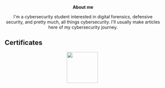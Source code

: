 <p align="center">
<b>About me</font></b>
</p>


<p align="center">I'm a cybersecurity student interested in digital forensics, defensive security, and pretty much, all things cybersecurity. I'll usually make articles here of my cybersecurity journey.</p>


## Certificates


<p align="center">
  <a href="https://training.fortinet.com/local/staticpage/view.php?page=library_getting-started-in-cybersecurity" target="_blank"><img src="https://training.fortinet.com/pluginfile.php/2226724/block_html/content/NSE-exam-getting-started-cybersecurity-v2.0.png" width="100" height="100"></a>&nbsp;
</p>

